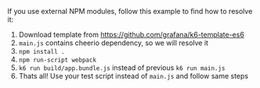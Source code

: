 If you use external NPM modules, follow this example to find how to resolve it:
1. Download template from https://github.com/grafana/k6-template-es6
2. `main.js` contains cheerio dependency, so we will resolve it
3. `npm install .`
4. `npm run-script webpack`
5. `k6 run build/app.bundle.js` instead of previous `k6 run main.js`
6. Thats all! Use your test script instead of `main.js` and follow same steps
